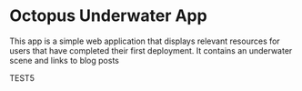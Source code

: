 # Octopus Underwater App

This app is a simple web application that displays relevant resources for users that have completed their first deployment. It contains an underwater scene and links to blog posts

TEST5